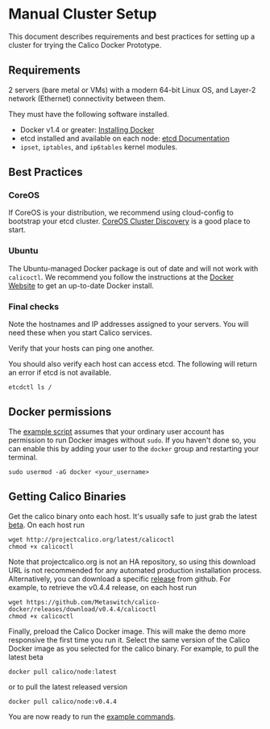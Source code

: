 # Manual Cluster Setup

This document describes requirements and best practices for setting up a cluster for trying the Calico Docker Prototype.

## Requirements

2 servers (bare metal or VMs) with a modern 64-bit Linux OS, and Layer-2 network (Ethernet) connectivity between them.

They must have the following software installed.
 * Docker v1.4 or greater: [Installing Docker](https://docs.docker.com/installation/)
 * etcd installed and available on each node: [etcd Documentation](https://coreos.com/etcd/docs/2.0.8/)
 * `ipset`, `iptables`, and `ip6tables` kernel modules.

## Best Practices

### CoreOS
If CoreOS is your distribution, we recommend using cloud-config to bootstrap your etcd cluster.  [CoreOS Cluster Discovery](https://coreos.com/docs/cluster-management/setup/cluster-discovery/) is a good place to start.

### Ubuntu
The Ubuntu-managed Docker package is out of date and will not work with `calicoctl`.  We recommend you follow the instructions at the [Docker Website](https://docs.docker.com/installation/) to get an up-to-date Docker install.

### Final checks

Note the hostnames and IP addresses assigned to your servers.  You will need these when you start Calico services.

Verify that your hosts can ping one another.

You should also verify each host can access etcd.  The following will return an error if etcd is not available.

    etcdctl ls /

## Docker permissions

The [example script][example-commands] assumes that your ordinary user account has permission to run Docker images without `sudo`.  If you haven't done so, you can enable this by adding your user to the `docker` group and restarting your terminal.

    sudo usermod -aG docker <your_username>

## Getting Calico Binaries

Get the calico binary onto each host. It's usually safe to just grab the latest [beta](http://projectcalico.org/latest/calicoctl).  On each host run

    wget http://projectcalico.org/latest/calicoctl
	chmod +x calicoctl

Note that projectcalico.org is not an HA repository, so using this download URL is not recommended for any automated production installation process.  Alternatively, you can download a specific [release](https://github.com/Metaswitch/calico-docker/releases/) from github.  For example, to retrieve the v0.4.4 release, on each host run

	wget https://github.com/Metaswitch/calico-docker/releases/download/v0.4.4/calicoctl
	chmod +x calicoctl

Finally, preload the Calico Docker image.  This will make the demo more responsive the first time you run it.  Select the same version of the Calico Docker image as you selected for the calico binary.  For example, to pull the latest beta

    docker pull calico/node:latest

or to pull the latest released version

    docker pull calico/node:v0.4.4

You are now ready to run the [example commands][example-commands].

[example-commands]: ./GettingStarted.md#calico-services
